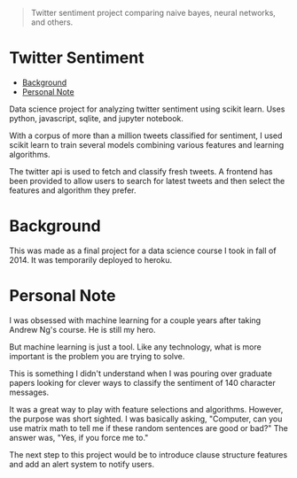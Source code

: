 >Twitter sentiment project comparing naive bayes, neural networks, and others.

# Twitter Sentiment
   * [Background](#background)
   * [Personal Note](#personal-note)

Data science project for analyzing twitter sentiment using scikit learn. Uses python, javascript, sqlite, and jupyter notebook. 

With a corpus of more than a million tweets classified for sentiment, I used scikit learn to train several models combining various features and learning algorithms.

The twitter api is used to fetch and classify fresh tweets. A frontend has been provided to allow users to search for latest tweets and then select the features and algorithm they prefer.

# Background

This was made as a final project for a data science course I took in fall of 2014. It was temporarily deployed to heroku.

# Personal Note

I was obsessed with machine learning for a couple years after taking Andrew Ng's course. He is still my hero.

But machine learning is just a tool. Like any technology, what is more important is the problem you are trying to solve.

This is something I didn't understand when I was pouring over graduate papers looking for clever ways to classify the sentiment of 140 character messages.

It was a great way to play with feature selections and algorithms. However, the purpose was short sighted. I was basically asking, "Computer, can you use matrix math to tell me if these random sentences are good or bad?" The answer was, "Yes, if you force me to."

The next step to this project would be to introduce clause structure features and add an alert system to notify users.



